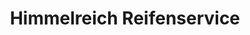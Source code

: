 ---
title: "Himmelreich Reifenservice"
url: /isenbuettel/himmelreich-reifenservice/
shop: Reifen
---